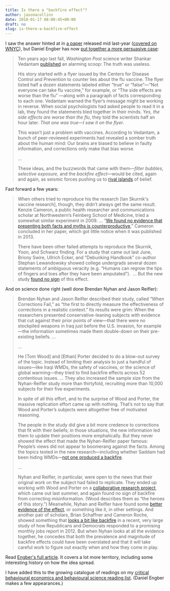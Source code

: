 ```yaml
---
title: Is there a "backfire effect"?
author: jasonacollins
date: 2018-01-17 08:00:45+00:00
draft: no
slug: is-there-a-backfire-effect
---
```


I saw the answer hinted at in [a paper](https://papers.ssrn.com/sol3/papers.cfm?abstract_id=2995128) released mid last-year ([covered on WNYC](https://www.wnyc.org/story/walking-back-backfire-effect?tab=transcript)), but Daniel Engber has now [put together a more persuasive case](https://slate.com/health-and-science/2018/01/weve-been-told-were-living-in-a-post-truth-age-dont-believe-it.html):

>Ten years ago last fall, _Washington Post_ science writer Shankar Vedantam [published](http://www.washingtonpost.com/wp-dyn/content/article/2007/09/03/AR2007090300933.html) an alarming scoop: The truth was useless.
>
>His story started with a flyer issued by the Centers for Disease Control and Prevention to counter lies about the flu vaccine. The flyer listed half a dozen statements labeled either “true” or “false”—“Not everyone can take flu vaccine,” for example, or “The side effects are worse than the flu” —along with a paragraph of facts corresponding to each one. Vedantam warned the flyer’s message might be working in reverse. When social psychologists had asked people to read it in a lab, they found the statements bled together in their minds. _Yes, the side effects are worse than the flu_, they told the scientists half an hour later. _That one was true—I saw it on the flyer_.
> 
>This wasn’t just a problem with vaccines. According to Vedantam, a bunch of peer-reviewed experiments had revealed a somber truth about the human mind: Our brains are biased to believe in faulty information, and corrections only make that bias worse.
>
> ...
>
>These ideas, and the buzzwords that came with them—_filter bubbles_, _selective exposure,_ and the _backfire effect_—would be cited, again and again, as seismic forces pushing us to [rival islands](http://www.people-press.org/2014/06/12/section-1-growing-ideological-consistency/#interactive) of belief.


Fast forward a few years:

> When others tried to reproduce his the research [Ian Skurnik's vaccine research], though, they didn’t always get the same result. Kenzie Cameron, a public health researcher and communications scholar at Northwestern’s Feinberg School of Medicine, tried a somewhat similar experiment in 2009. ... “[We found no evidence that presenting both facts and myths is counterproductive](https://www.ncbi.nlm.nih.gov/pmc/articles/PMC3772650/),” Cameron concluded in her paper, which got little notice when it was published in 2013.
> 
> There have been other failed attempts to reproduce the Skurnik, Yoon, and Schwarz finding. For a study that came out last June, Briony Swire, Ullrich Ecker, and “Debunking Handbook” co-author Stephan Lewandowsky showed college undergrads several dozen statements of ambiguous veracity (e.g. “Humans can regrow the tips of fingers and toes after they have been amputated”).  ... But the new study [found no sign](https://www.researchgate.net/profile/Briony_Swire/publication/315735380_The_Role_of_Familiarity_in_Correcting_Inaccurate_Information/links/58e013c492851c369549044a/The-Role-of-Familiarity-in-Correcting-Inaccurate-Information.pdf) of this effect.

And on science done right (well done Brendan Nyhan and Jason Reifler):

>Brendan Nyhan and Jason Reifler described their study, called “When Corrections Fail,” as “the first to directly measure the effectiveness of corrections in a realistic context.” Its results were grim: When the researchers presented conservative-leaning subjects with evidence that cut against their prior points of view—that there were no stockpiled weapons in Iraq just before the U.S. invasion, for example—the information sometimes made them double-down on their pre-existing beliefs. ...
>
>...
> 
> He [Tom Wood] and [Ethan] Porter decided to do a blow-out survey of the topic. Instead of limiting their analysis to just a handful of issues—like Iraqi WMDs, the safety of vaccines, or the science of global warming—they tried to find backfire effects across 52 contentious issues. ... They also increased the sample size from the Nyhan-Reifler study more than thirtyfold, recruiting more than 10,000 subjects for their five experiments.
> 
> In spite of all this effort, and to the surprise of Wood and Porter, the massive replication effort came up with nothing. That’s not to say that Wood and Porter’s subjects were altogether free of motivated reasoning.
> 
> The people in the study did give a bit more credence to corrections that fit with their beliefs; in those situations, the new information led them to update their positions more emphatically. But they never showed the effect that made the Nyhan-Reifler paper famous: People’s views did not appear to boomerang against the facts. Among the topics tested in the new research—including whether Saddam had been hiding WMDs—[not one produced a backfire](https://papers.ssrn.com/sol3/papers.cfm?abstract_id=2819073).
> 
>...
> 
> Nyhan and Reifler, in particular, were open to the news that their original work on the subject had failed to replicate. They ended up working with Wood and Porter on a [collaborative research project](https://papers.ssrn.com/sol3/papers.cfm?abstract_id=2995128), which came out last summer, and again found no sign of backfire from correcting misinformation. (Wood describes them as “the heroes of this story.”) Meanwhile, Nyhan and Reifler have found some [better evidence of the effect](http://www.sciencedirect.com/science/article/pii/S0264410X14015424), or something like it, in other settings. And another pair of scholars, Brian Schaffner and Cameron Roche, showed something that [looks a bit like backfire](https://academic.oup.com/poq/article/81/1/86/2660322) in a recent, very large study of how Republicans and Democrats responded to a promising monthly jobs report in 2012. But when Nyhan looks at all the evidence together, he concedes that both the prevalence and magnitude of backfire effects could have been overstated and that it will take careful work to figure out exactly when and how they come in play.

Read [Engber's full article](https://slate.com/health-and-science/2018/01/weve-been-told-were-living-in-a-post-truth-age-dont-believe-it.html). It covers a lot more territory, including some interesting history on how the idea spread.

I have added this to the growing catalogue of readings on my [critical behavioural economics and behavioural science reading list](https://www.jasoncollins.blog/a-critical-behavioural-economics-and-behavioural-science-reading-list/). (Daniel Engber makes a few appearances.)
